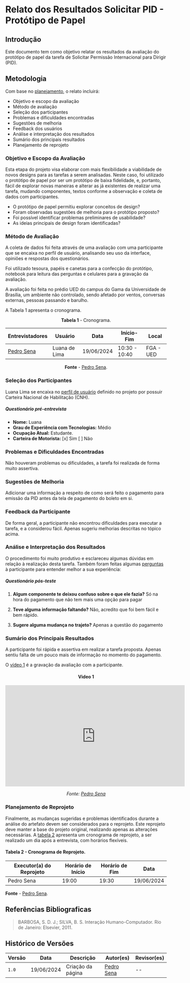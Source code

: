 # Relato dos Resultados Solicitar PID - Protótipo de Papel

## Introdução

Este documento tem como objetivo relatar os resultados da avaliação do protótipo de papel da tarefa de Solicitar Permissão Internacional para Dirigir (PID).

## Metodologia

Com base no [planejamento](../planejamento-relato-resultados-pp.md), o relato incluirá:

* Objetivo e escopo da avaliação
* Método de avaliação
* Seleção dos participantes
* Problemas e dificuldades encontradas
* Sugestões de melhoria
* Feedback dos usuários
* Análise e interpretação dos resultados
* Sumário dos principais resultados
* Planejamento de reprojeto


### Objetivo e Escopo da Avaliação

Esta etapa do projeto visa elaborar com mais flexibilidade a viabilidade de novos designs para as tarefas a serem analisadas. Neste caso, foi utilizado o protótipo de papel por ser um protótipo de baixa fidelidade, e, portanto, fácil de explorar novas maneiras e alterar as já existentes de realizar uma tarefa, mudando componentes, textos conforme a observação e coleta de dados com participantes.

<!-- TODO -->
- O protótipo de papel permitiu explorar conceitos de design?
- Foram observadas sugestões de melhoria para o protótipo proposto?
- Foi possível identificar problemas preliminares de usabilidade?
- As ideias principais de design foram identificadas?

### Método de Avaliação

A coleta de dados foi feita através de uma avaliação com uma participante que se encaixa no perfil de usuário, analisando seu uso da interface, opiniões e respostas dos questionários. 

Foi utilizado tesoura, papéis e canetas para a confecção do protótipo, notebook para leitura das perguntas e celulares para a gravação da avaliação. 

A avaliação foi feita no prédio UED do campus do Gama da Universidade de Brasília, um ambiente não controlado, sendo afetado por ventos, conversas externas, pessoas passando e barulho.

A Tabela 1 apresenta o cronograma.

<center>

**Tabela 1** - Cronograma.

| Entrevistadores                | Usuário                                     | Data       | Início-Fim    | Local      |
| ------------------------------ | ------------------------------------------- | ---------- | ------------- | ---------- |
| [Pedro Sena](https://github.com/pedroyen21) | Luana de Lima | 19/06/2024 | 10:30 - 10:40 | FGA - UED |

**Fonte** - [Pedro Sena](https://github.com/pedroyen21).

</center>

### Seleção dos Participantes 

Luana Lima se encaixa no [perfil de usuário](https://interacao-humano-computador.github.io/2024.1-DETRANDF/analise-requisitos/usuario/) definido no projeto por possuir Carteira Nacional de Habilitação (CNH). 

##### Questionário pré-entrevista

- **Nome:** Luana
- **Grau de Experiência com Tecnologias:** Médio
- **Ocupação Atual:** Estudante.
- **Carteira de Motorista:** [x] Sim [ ] Não

### Problemas e Dificuldades Encontradas

Não houveram problemas ou dificuldades, a tarefa foi realizada de forma muito assertiva.

### Sugestões de Melhoria 

Adicionar uma informação a respeito de como será feito o pagamento para emissão da PID antes da tela de pagamento do boleto em si.

### Feedback da Participante

De forma geral, a participante não encontrou dificuldades para executar a tarefa, e a considerou fácil. Apenas sugeriu melhorias descritas no tópico acima.

### Análise e Interpretação dos Resultados

O procedimento foi muito produtivo e esclareceu algumas dúvidas em relação à realização desta tarefa.
Também foram feitas algumas [perguntas](#perguntas-de-feedback) à participante para entender melhor a sua experiência:

##### Questionário pós-teste

1. **Algum componente te deixou confuso sobre o que ele fazia?**
    Só na hora do pagamento que não tem mais uma opção para pagar 

2. **Teve alguma informação faltando?**
    Não, acredito que foi bem fácil e bem rápido.

3. **Sugere alguma mudança no trajeto?**
    Apenas a questão do pagamento


### Sumário dos Principais Resultados

A participante foi rápida e assertiva em realizar a tarefa proposta. Apenas sentiu falta de um pouco mais de informação no momento do pagamento.

O [vídeo 1](#video-1) é a gravação da avaliação com a participante.

<center>


#### Video 1

<iframe width="560" height="315" src="https://www.youtube.com/embed/mLl8kbF4HbE?si=0we83yovFBA7ShZu" title="YouTube video player" frameborder="0" allow="accelerometer; autoplay; clipboard-write; encrypted-media; gyroscope; picture-in-picture; web-share" referrerpolicy="strict-origin-when-cross-origin" allowfullscreen></iframe>

_Fonte: [Pedro Sena](https://github.com/pedroyen21)_

</center>


### Planejamento de Reprojeto

Finalmente, as mudanças sugeridas e problemas identificados durante a análise do artefato devem ser considerados para o reprojeto. Este reprojeto deve manter a base do projeto original, realizando apenas as alterações necessárias. A [tabela 2](#tabela-2---cronograma-de-reprojeto) apresenta um cronograma de reprojeto, a ser realizado um dia após a entrevista, com horários flexíveis.

#### **Tabela 2** - Cronograma de Reprojeto.

| Executor(a) do Reprojeto | Horário de Início | Horário de Fim | Data       |
| -----------------------  | ----------------- | -------------- | ---------- |
| Pedro Sena         | 19:00             | 19:30          | 19/06/2024 |

**Fonte** - [Pedro Sena](https://github.com/pedroyen21).


## Referências Bibliograficas

> BARBOSA, S. D. J.; SILVA, B. S. Interação Humano-Computador. Rio de Janeiro: Elsevier, 2011.

## Histórico de Versões

| Versão | Data       | Descrição         | Autor(es)                                              | Revisor(es) |
| ------ | ---------- | ----------------- | ------------------------------------------------------ | ----------- |
| `1.0`  | 19/06/2024 | Criação da página | [Pedro Sena](https://github.com/pedroyen21) | --          |